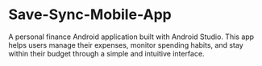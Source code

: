 # Save-Sync-Mobile-App
A personal finance Android application built with Android Studio. This app helps users manage their expenses, monitor spending habits, and stay within their budget through a simple and intuitive interface.
